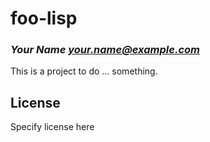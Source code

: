# foo-lisp
### _Your Name <your.name@example.com>_

This is a project to do ... something.

## License

Specify license here


